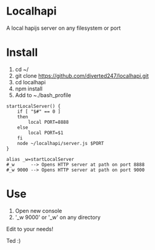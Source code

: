 # Localhapi
A local hapijs server on any filesystem or port

# Install
1. cd ~/
2. git clone https://github.com/diverted247/localhapi.git
3. cd localhapi
4. npm install
5. Add to ~./bash_profile

```
startLocalServer() {
    if [ "$#" == 0 ]
    then
        local PORT=8888
    else
        local PORT=$1
    fi
    node ~/localhapi/server.js $PORT
}
 
alias _w=startLocalServer
#_w      --> Opens HTTP server at path on port 8888
#_w 9000 --> Opens HTTP server at path on port 9000
```

# Use
1. Open new console
2. '_w 9000' or '_w' on any directory

Edit to your needs!

Ted :)

